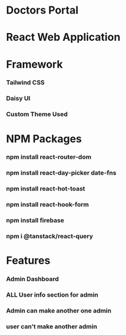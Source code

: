 # Doctors Portal
# React Web Application


# Framework
### Tailwind CSS
### Daisy UI

### Custom Theme Used

# NPM Packages
### npm install react-router-dom
### npm install react-day-picker date-fns
### npm install react-hot-toast
### npm install react-hook-form
### npm install firebase
### npm i @tanstack/react-query




# Features
### Admin Dashboard

### ALL User info section for admin
### Admin can make another one admin
### user can't make another admin